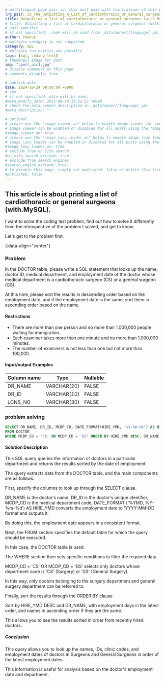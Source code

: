 ```yaml
---
# multilingual page pair id, this must pair with translations of this page. (This name must be unique)
lng_pair: id_The_Outputting_A_List_Of_Cardiothoracic_Or_General_Surgeous
title: Outputting a list of cardiothoracic or general surgeons (with.MySQL)
# title: Outputting a list of cardiothoracic or general surgeons (with.MySQL)
# post specific
# if not specified, .name will be used from _data/owner/[language].yml
author: Yeonuk
# multiple category is not supported
category: SQL
# multiple tag entries are possible
tags: [sql, coding test]
# thumbnail image for post
img: ":post_pic1.jpg"
# disable comments on this page
# comments_disable: true

# publish date
date: 2024-10-24 09:00:00 +0900
# seo
# if not specified, date will be used.
#meta_modify_date: 2021-08-10 11:32:53 +0900
# check the meta_common_description in _data/owner/[language].yml
#meta_description: ""

# optional
# please use the "image_viewer_on" below to enable image viewer for individual pages or posts (_posts/ or [language]/_posts folders).
# image viewer can be enabled or disabled for all posts using the "image_viewer_posts: true" setting in _data/conf/main.yml.
#image_viewer_on: true
# please use the "image_lazy_loader_on" below to enable image lazy loader for individual pages or posts (_posts/ or [language]/_posts folders).
# image lazy loader can be enabled or disabled for all posts using the "image_lazy_loader_posts: true" setting in _data/conf/main.yml.
#image_lazy_loader_on: true
# exclude from on site search
#on_site_search_exclude: true
# exclude from search engines
#search_engine_exclude: true
# to disable this page, simply set published: false or delete this file
#published: false
---
```


<!-- outline-start -->

## This article is about printing a list of cardiothoracic or general surgeons (with.MySQL).

I want to solve the coding test problem, find out how to solve it differently from the retrospective of the problem I solved, and get to know.

Let's get to the problem first.

{:data-align="center"}

<!-- outline-end -->

### Problem

In the DOCTOR table, please write a SQL statement that looks up the name, doctor ID, medical department, and employment date of the doctor whose medical department is a cardiothoracic surgeon (CS) or a general surgeon (GS).

At this time, please sort the results in descending order based on the employment date, and if the employment date is the same, sort them in ascending order based on the name.

#### Restrictions

- There are more than one person and no more than 1,000,000 people waiting for immigration.
- Each examiner takes more than one minute and no more than 1,000,000 minutes.
- The number of examiners is not less than one but not more than 100,000.

#### Input/output Examples

| Column name | Type        | Nullable |
| ----------- | ----------- | -------- |
| DR_NAME     | VARCHAR(20) | FALSE    |
| DR_ID       | VARCHAR(10) | FALSE    |
| LCNS_NO     | VARCHAR(30) | FALSE    |

<!-- | begin | target | words                                      | return |
| ----- | ------ | ------------------------------------------ | ------ |
| "hit" | "cog"  | ["hot", "dot", "dog", "lot", "log", "cog"] | 4      |
| "hit" | "cog"  | ["hot", "dot", "dog", "lot", "log"]        | 0      | -->

### problem solving

```sql
SELECT DR_NAME, DR_ID, MCDP_CD, DATE_FORMAT(HIRE_YMD, '%Y-%m-%d') AS HIRE_YMD
FROM DOCTOR
WHERE MCDP_CD = 'CS' OR MCDP_CD = 'GS' ORDER BY HIRE_YMD DESC, DR_NAME;
```

#### Solution Description

This SQL query queries the information of doctors in a particular department and returns the results sorted by the date of employment.

The query extracts data from the DOCTOR table, and the main components are as follows.

First, specify the columns to look up through the SELECT clause.

DR_NAME is the doctor's name, DR_ID is the doctor's unique identifier, MCDP_CD is the medical department code, DATE_FORMAT ('%YMD, %Y-%m-%d') AS HIRE_YMD converts the employment date to 'YYYY-MM-DD' format and outputs it.

By doing this, the employment date appears in a consistent format.

Next, the FROM section specifies the default table for which the query should be executed.

In this case, the DOCTOR table is used.

The WHERE section then sets specific conditions to filter the required data.

MCDP_CD = 'CS' OR MCDP_CD = 'GS' selects only doctors whose department code is 'CS' (Surgery) or 'GS' (General Surgery).

In this way, only doctors belonging to the surgery department and general surgery department can be referred to.

Finally, sort the results through the ORDER BY clause.

Sort by HIRE_YMD DESC and DR_NAME, with employment days in the latest order, and names in ascending order if they are the same.

This allows you to see the results sorted in order from recently hired doctors.

##### Conclusion

This query allows you to look up the names, IDs, clinic codes, and employment dates of doctors in Surgeons and General Surgeons in order of the latest employment dates.

This information is useful for analysis based on the doctor's employment date and department.
